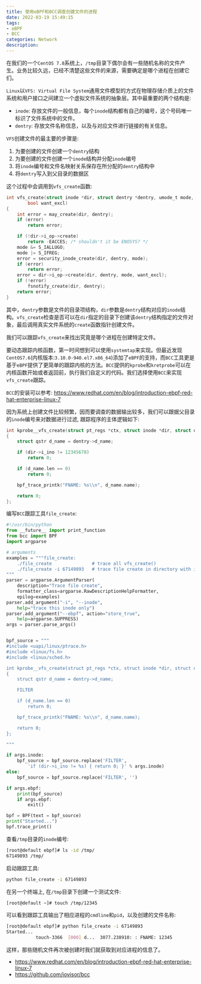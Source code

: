 ```yaml
---
title: 使用eBPF和BCC调查创建文件的进程
date: 2022-03-19 15:49:15
tags:
- eBPF
- BCC
categories: Network
description:
---
```

在我们的一个`CentOS 7.8`系统上，`/tmp`目录下偶尔会有一些随机名称的文件产生。业务比较久远，已经不清楚这些文件的来源，需要确定是哪个进程在创建它们。

`Linux`以`VFS: Virtual File System`通用文件模型的方式在物理存储介质上的文件系统和用户接口之间建立一个虚拟文件系统的抽象层。其中最重要的两个结构是:

* `inode`: 存放文件的一般信息，每个`inode`结构都有自己的编号，这个号码唯一标识了文件系统中的文件。
* `dentry`: 存放文件名称信息，以及与对应文件进行链接的有关信息。

`VFS`创建文件的最主要的步骤是:

1. 为要创建的文件创建一个`dentry`结构
2. 为要创建的文件创建一个`inode`结构并分配`inode`编号
3. 将`inode`编号和文件名映射关系保存在所分配的`dentry`结构中
4. 将`dentry`写入到父目录的数据区

<!--more-->

这个过程中会调用到`vfs_create`函数:
```c
int vfs_create(struct inode *dir, struct dentry *dentry, umode_t mode,
        bool want_excl)
{
    int error = may_create(dir, dentry);
    if (error)
        return error;

    if (!dir->i_op->create)
        return -EACCES; /* shouldn't it be ENOSYS? */
    mode &= S_IALLUGO;
    mode |= S_IFREG;
    error = security_inode_create(dir, dentry, mode);
    if (error)
        return error;
    error = dir->i_op->create(dir, dentry, mode, want_excl);
    if (!error)
        fsnotify_create(dir, dentry);
    return error;
}
```
其中，`dentry`参数是文件的目录项结构，`dir`参数是`dentry`结构对应的`inode`结构。`vfs_create`检查是否可以在`dir`指定的目录下创建该`dentry`结构指定的文件对象，最后调用真实文件系统的`create`函数指针创建文件。

我们可以跟踪`vfs_create`来找出究竟是哪个进程在创建特定文件。

要动态跟踪内核函数，第一时间想到可以使用`systemtap`来实现。但最近发现`CentOS7.6`(内核版本:`3.10.0-940.el7.x86_64`)添加了`eBPF`的支持，而`BCC`工具更是基于`eBPF`提供了更简单的跟踪内核的方法。`BCC`提供的`kprobe`和`kretprobe`可以在内核函数开始或者返回前，执行我们自定义的代码。我们选择使用`BCC`来实现`vfs_create`跟踪。

`BCC`的安装可以参考:
https://www.redhat.com/en/blog/introduction-ebpf-red-hat-enterprise-linux-7

因为系统上创建文件比较频繁，因而要调查的数据输出较多，我们可以跟据父目录的`inode`编号来对数据进行过滤, 跟踪程序的主体逻辑如下:
```c
int kprobe__vfs_create(struct pt_regs *ctx, struct inode *dir, struct dentry *dentry)
{
    struct qstr d_name = dentry->d_name;

    if (dir->i_ino != 12345678)
        return 0;

    if (d_name.len == 0)
        return 0;

    bpf_trace_printk("FNAME: %s\\n", d_name.name);

    return 0;
};
```

编写`BCC`跟踪工具`file_create`:
```python
#!/usr/bin/python
from __future__ import print_function
from bcc import BPF
import argparse

# arguments
examples = """file_create:
    ./file_create               # trace all vfs_create()
    ./file_create -i 67149893   # trace file create in directory with inode
"""
parser = argparse.ArgumentParser(
    description="Trace file create",
    formatter_class=argparse.RawDescriptionHelpFormatter,
    epilog=examples)
parser.add_argument("-i", "--inode",
    help="trace this inode only")
parser.add_argument("--ebpf", action="store_true",
    help=argparse.SUPPRESS)
args = parser.parse_args()


bpf_source = """
#include <uapi/linux/ptrace.h>
#include <linux/fs.h>
#include <linux/sched.h>

int kprobe__vfs_create(struct pt_regs *ctx, struct inode *dir, struct dentry *dentry)
{
    struct qstr d_name = dentry->d_name;

    FILTER

    if (d_name.len == 0)
        return 0;

    bpf_trace_printk("FNAME: %s\\n", d_name.name);

    return 0;
};

"""

if args.inode:
    bpf_source = bpf_source.replace('FILTER',
        'if (dir->i_ino != %s) { return 0; }' % args.inode)
else:
    bpf_source = bpf_source.replace('FILTER', '')

if args.ebpf:
    print(bpf_source)
    if args.ebpf:
        exit()

bpf = BPF(text = bpf_source)
print("Started...")
bpf.trace_print()
```

查看`/tmp`目录的`inode`编号:
```bash
[root@default ebpf]# ls -id /tmp/
67149893 /tmp/
```

启动跟踪工具:
```bash
python file_create -i 67149893
```

在另一个终端上, 在`/tmp`目录下创建一个测试文件:
```bash
[root@default ~]# touch /tmp/12345
```

可以看到跟踪工具输出了相应进程的`cmdline`和`pid`，以及创建的文件名称:
```bash
[root@default ebpf]# python file_create -i 67149893
Started...
           touch-3366  [000] d...  3077.238910: : FNAME: 12345
```

这样，那些随机文件再次被创建时我们就获取到对应进程的信息了。

* https://www.redhat.com/en/blog/introduction-ebpf-red-hat-enterprise-linux-7
* https://github.com/iovisor/bcc
